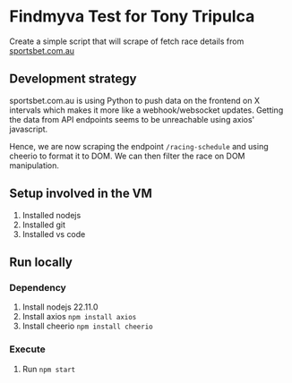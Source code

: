 # Findmyva Test for Tony Tripulca

Create a simple script that will scrape of fetch race details from [sportsbet.com.au](https://sportsbet.com.au)

## Development strategy

sportsbet.com.au is using Python to push data on the frontend on X intervals which makes it more like a webhook/websocket updates. Getting the data from API endpoints seems to be unreachable using axios' javascript.

Hence, we are now scraping the endpoint `/racing-schedule` and using cheerio to format it to DOM. We can then filter the race on DOM manipulation.

## Setup involved in the VM

1. Installed nodejs
2. Installed git
3. Installed vs code

## Run locally

### Dependency

1. Install nodejs 22.11.0
2. Install axios `npm install axios`
3. Install cheerio `npm install cheerio`

### Execute

1. Run `npm start`
